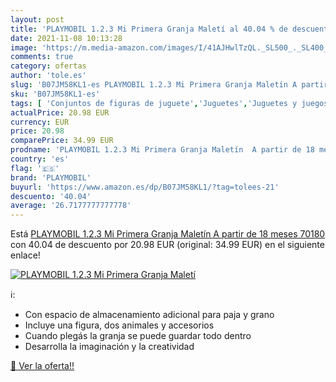 ```yaml
---
layout: post
title: 'PLAYMOBIL 1.2.3 Mi Primera Granja Maletí al 40.04 % de descuento'
date: 2021-11-08 10:13:28
image: 'https://m.media-amazon.com/images/I/41AJHwlTzQL._SL500_._SL400_.jpg'
comments: true
category: ofertas
author: 'tole.es'
slug: 'B07JM58KL1-es PLAYMOBIL 1.2.3 Mi Primera Granja Maletín A partir de 18...'
sku: 'B07JM58KL1-es'
tags: [ 'Conjuntos de figuras de juguete','Juguetes','Juguetes y juegos','Muñecos y figuras','playmobil', ]
actualPrice: 20.98 EUR
currency: EUR
price: 20.98
comparePrice: 34.99 EUR
prodname: 'PLAYMOBIL 1.2.3 Mi Primera Granja Maletín  A partir de 18 meses  70180 '
country: 'es'
flag: '🇪🇸'
brand: 'PLAYMOBIL'
buyurl: 'https://www.amazon.es/dp/B07JM58KL1/?tag=tolees-21'
descuento: '40.04'
average: '26.7177777777778'
---
```


Está [PLAYMOBIL 1.2.3 Mi Primera Granja Maletín  A partir de 18 meses  70180 ](https://www.amazon.es/dp/B07JM58KL1/?tag=tolees-21) con 40.04 de descuento por 20.98 EUR (original: 34.99 EUR) en el siguiente enlace!

[![PLAYMOBIL 1.2.3 Mi Primera Granja Maletí](https://m.media-amazon.com/images/I/41AJHwlTzQL._SL500_._SL400_.jpg)](https://www.amazon.es/dp/B07JM58KL1/?tag=tolees-21)

ℹ️:

- Con espacio de almacenamiento adicional para paja y grano
- Incluye una figura, dos animales y accesorios
- Cuando plegás la granja se puede guardar todo dentro
- Desarrolla la imaginación y la creatividad

[🛒 Ver la oferta!!](https://www.amazon.es/dp/B07JM58KL1/?tag=tolees-21)
